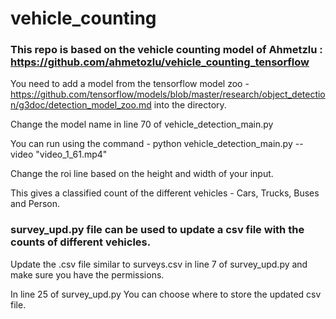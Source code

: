 # vehicle_counting

### This repo is based on the vehicle counting model of Ahmetzlu : https://github.com/ahmetozlu/vehicle_counting_tensorflow
You need to add a model from the tensorflow model zoo - https://github.com/tensorflow/models/blob/master/research/object_detection/g3doc/detection_model_zoo.md into the directory.

Change the model name in line 70 of vehicle_detection_main.py

You can run using the command -  python vehicle_detection_main.py --video "video_1_61.mp4"

Change the roi line based on the height and width of your input.

This gives a classified count of the different vehicles - Cars, Trucks, Buses and Person.

### survey_upd.py file can be used to update a csv file with the counts of different vehicles.

Update the .csv file similar to surveys.csv in line 7 of survey_upd.py and make sure you have the permissions.

In line 25 of survey_upd.py You can choose where to store the updated csv file.
